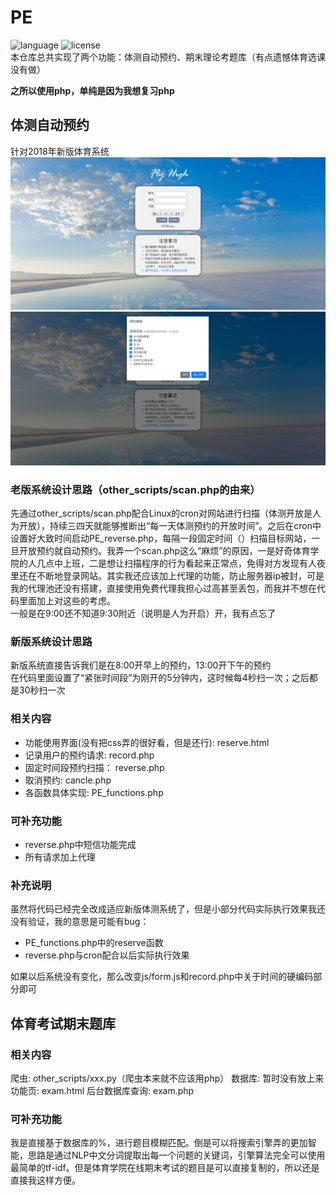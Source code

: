 # PE
![language](https://img.shields.io/badge/language-php7-blue.svg?longCache=true&language=php7) ![license](https://img.shields.io/badge/license-apache2.0-green.svg?longCache=true&license=apache2.0)  
本仓库总共实现了两个功能：体测自动预约、期末理论考题库（有点遗憾体育选课没有做）

<b>之所以使用php，单纯是因为我想复习php</b>  

## 体测自动预约
针对2018年新版体育系统
![screenshot1](https://github.com/ExplosiveBattery/PE/blob/master/README/DeepinScreenshot_select-area_20180521024421.png?raw=true)
![screenshot2](https://github.com/ExplosiveBattery/PE/blob/master/README/DeepinScreenshot_select-area_20180521024437.png?raw=true)
### 老版系统设计思路（other_scripts/scan.php的由来）
先通过other_scripts/scan.php配合Linux的cron对网站进行扫描（体测开放是人为开放），持续三四天就能够推断出“每一天体测预约的开放时间”。之后在cron中设置好大致时间启动PE_reverse.php，每隔一段固定时间（）扫描目标网站，一旦开放预约就自动预约。我弄一个scan.php这么“麻烦”的原因，一是好奇体育学院的人几点中上班，二是想让扫描程序的行为看起来正常点，免得对方发现有人夜里还在不断地登录网站。其实我还应该加上代理的功能，防止服务器ip被封，可是我的代理池还没有搭建，直接使用免费代理我担心过高甚至丢包，而我并不想在代码里面加上对这些的考虑。  
一般是在9:00还不知道9:30附近（说明是人为开启）开，我有点忘了 
### 新版系统设计思路
新版系统直接告诉我们是在8:00开早上的预约，13:00开下午的预约  
在代码里面设置了“紧张时间段”为刚开的5分钟内，这时候每4秒扫一次；之后都是30秒扫一次  
### 相关内容
- 功能使用界面(没有把css弄的很好看，但是还行): reserve.html
- 记录用户的预约请求: record.php
- 固定时间段预约扫描： reverse.php
- 取消预约: cancle.php
- 各函数具体实现: PE_functions.php 

### 可补充功能
- reverse.php中短信功能完成
- 所有请求加上代理

### 补充说明
虽然将代码已经完全改成适应新版体测系统了，但是小部分代码实际执行效果我还没有验证，我的意思是可能有bug：
- PE_functions.php中的reserve函数
- reverse.php与cron配合以后实际执行效果

如果以后系统没有变化，那么改变js/form.js和record.php中关于时间的硬编码部分即可

## 体育考试期末题库

### 相关内容
爬虫: other_scripts/xxx.py（爬虫本来就不应该用php）
数据库: 暂时没有放上来
功能页: exam.html
后台数据库查询: exam.php

### 可补充功能
我是直接基于数据库的%，进行题目模糊匹配。倒是可以将搜索引擎弄的更加智能，思路是通过NLP中文分词提取出每一个问题的关键词，引擎算法完全可以使用最简单的tf-idf。但是体育学院在线期末考试的题目是可以直接复制的，所以还是直接我这样方便。
